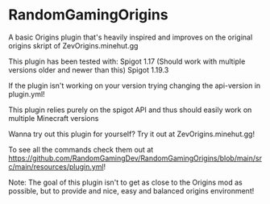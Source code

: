 # RandomGamingOrigins
A basic Origins plugin that's heavily inspired and improves on the original origins skript of ZevOrigins.minehut.gg

This plugin has been tested with:
Spigot 1.17 (Should work with multiple versions older and newer than this)
Spigot 1.19.3

If the plugin isn't working on your version trying changing the api-version in plugin.yml!

This plugin relies purely on the spigot API and thus should easily work on multiple Minecraft versions

Wanna try out this plugin for yourself? Try it out at ZevOrigins.minehut.gg!

To see all the commands check them out at https://github.com/RandomGamingDev/RandomGamingOrigins/blob/main/src/main/resources/plugin.yml!

Note: The goal of this plugin isn't to get as close to the Origins mod as possible, but to provide and nice, easy and balanced origins environment!
